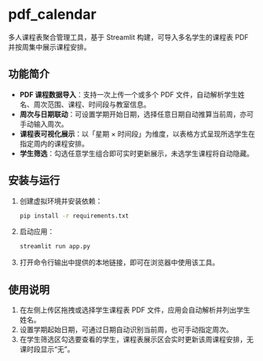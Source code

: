 # pdf_calendar

多人课程表聚合管理工具，基于 Streamlit 构建，可导入多名学生的课程表 PDF 并按周集中展示课程安排。

## 功能简介

- **PDF 课程数据导入**：支持一次上传一个或多个 PDF 文件，自动解析学生姓名、周次范围、课程、时间段与教室信息。
- **周次与日期联动**：可设置学期开始日期，选择任意日期自动推算当前周，亦可手动输入周次。
- **课程表可视化展示**：以「星期 × 时间段」为维度，以表格方式呈现所选学生在指定周内的课程安排。
- **学生筛选**：勾选任意学生组合即可实时更新展示，未选学生课程将自动隐藏。

## 安装与运行

1. 创建虚拟环境并安装依赖：

   ```bash
   pip install -r requirements.txt
   ```

2. 启动应用：

   ```bash
   streamlit run app.py
   ```

3. 打开命令行输出中提供的本地链接，即可在浏览器中使用该工具。

## 使用说明

1. 在左侧上传区拖拽或选择学生课程表 PDF 文件，应用会自动解析并列出学生姓名。
2. 设置学期起始日期，可通过日期自动识别当前周，也可手动指定周次。
3. 在学生筛选区勾选要查看的学生，课程表展示区会实时更新该周课程安排，无课时段显示“无”。
